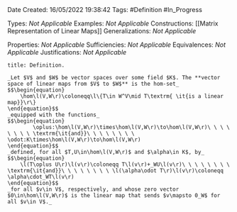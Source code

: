 <br />
<br />

Date Created: 16/05/2022 19:38:42
Tags: #Definition #In_Progress

Types: _Not Applicable_
Examples: _Not Applicable_
Constructions: [[Matrix Representation of Linear Maps]]
Generalizations: _Not Applicable_

Properties: _Not Applicable_
Sufficiencies: _Not Applicable_
Equivalences: _Not Applicable_
Justifications: _Not Applicable_

``` ad-Definition
title: Definition.

_Let $V$ and $W$ be vector spaces over some field $K$. The **vector space of linear maps from $V$ to $W$** is the hom-set_
$$\begin{equation}
    \hom\l(V,W\r)\coloneqq\l\{T\in W^V\mid T\textrm{ \it{is a linear map}}\r\}
\end{equation}$$
_equipped with the functions_
$$\begin{equation}
        \oplus:\hom\l(V,W\r)\times\hom\l(V,W\r)\to\hom\l(V,W\r)\ \ \ \ \ \ \ \ \textrm{\it{and}}\ \ \ \ \ \ \ \ \odot:K\times\hom\l(V,W\r)\to\hom\l(V,W\r)
\end{equation}$$
_defined, for all $T,U\in\hom\l(V,W\r)$ and $\alpha\in K$, by_
$$\begin{equation}
    \l(T\oplus U\r)\l(v\r)\coloneqq T\l(v\r)+_WU\l(v\r)\ \ \ \ \ \ \ \ \textrm{\it{and}}\ \ \ \ \ \ \ \ \l(\alpha\odot T\r)\l(v\r)\coloneqq \alpha\cdot_WT\l(v\r)
\end{equation}$$
_for all $v\in V$, respectively, and whose zero vector $0\in\hom\l(V,W\r)$ is the linear map that sends $v\mapsto 0_W$ for all $v\in V$._

```
